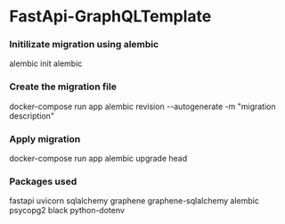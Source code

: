 # FastApi-GraphQLTemplate
### Initilizate migration using alembic
alembic init alembic

### Create the migration file
docker-compose run app alembic revision --autogenerate -m "migration description"

### Apply migration
docker-compose run app alembic upgrade head

### Packages used 
fastapi uvicorn sqlalchemy graphene graphene-sqlalchemy alembic psycopg2 black python-dotenv
